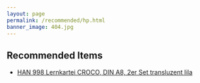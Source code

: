 ```yaml
---
layout: page
permalink: /recommended/hp.html
banner_image: 404.jpg
---
```


## Recommended Items

* [HAN 998 Lernkartei CROCO, DIN A8, 2er Set transluzent lila](https://amzn.to/38dT0Hk)